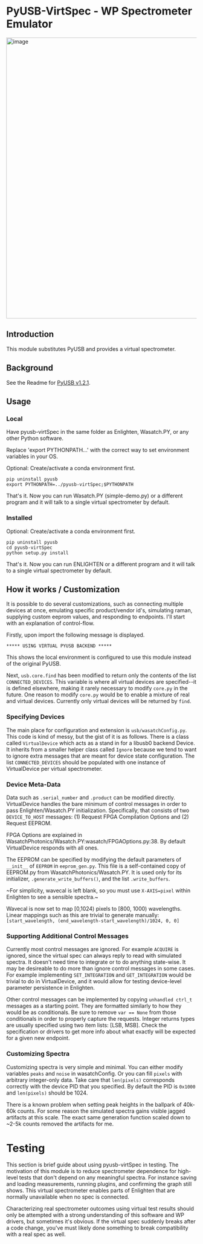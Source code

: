 # PyUSB-VirtSpec - WP Spectrometer Emulator

<img width="743" alt="image" src="https://github.com/WasatchPhotonics/pyusb-virtSpec/assets/124081765/93182c73-d7ac-43ae-a2c8-0e69822e4a5e">

## Introduction

This module substitutes PyUSB and provides a virtual spectrometer.

## Background

See the Readme for [PyUSB v1.2.1](https://github.com/WasatchPhotonics/pyusb-virtSpec/blob/6df282104b8acea44539cec690261c5127f76e45/README.rst).

## Usage

### Local

Have pyusb-virtSpec in the same folder as Enlighten, Wasatch.PY, or any other Python software.

Replace 'export PYTHONPATH...' with the correct way to set environment variables in your OS.

Optional: Create/activate a conda environment first.

```
pip uninstall pyusb
export PYTHONPATH=../pyusb-virtSpec;$PYTHONPATH
```

That's it. Now you can run Wasatch.PY (simple-demo.py) or a different program and it will talk to a single virtual spectrometer by default.

### Installed 

Optional: Create/activate a conda environment first.

```
pip uninstall pyusb
cd pyusb-virtSpec
python setup.py install
```

That's it. Now you can run ENLIGHTEN or a different program and it will talk to a single virtual spectrometer by default.

## How it works / Customization

It is possible to do several customizations, such as connecting multiple devices at once, emulating specific product/vendor id's, simulating raman, supplying custom eeprom values, and responding to endpoints. I'll start with an explanation of control-flow.

Firstly, upon import the following message is displayed.

```
***** USING VIRTUAL PYUSB BACKEND *****
```

This shows the local environment is configured to use this module instead of the original PyUSB.

Next, `usb.core.find` has been modified to return only the contents of the list `CONNECTED_DEVICES`. This variable is where all virtual devices are specified--it is defined elsewhere, making it rarely necessary to modify `core.py` in the future. One reason to modify `core.py` would be to enable a mixture of real and virtual devices. Currently only virtual devices will be returned by `find`.

### Specifying Devices

The main place for configuration and extension is `usb/wasatchConfig.py`. This code is kind of messy, but the gist of it is as follows. There is a class called `VirtualDevice` which acts as a stand in for a libusb0 backend Device. It inherits from a smaller helper class called `Ignore` because we tend to want to ignore extra messages that are meant for device state configuration. The list `CONNECTED_DEVICES` should be populated with one instance of VirtualDevice per virtual spectrometer.

### Device Meta-Data

Data such as `.serial_number` and `.product` can be modified directly. VirtualDevice handles the bare minimum of control messages in order to pass Enlighten/Wasatch.PY initialization. Specifically, that consists of two `DEVICE_TO_HOST` messages: (1) Request FPGA Compilation Options and (2) Request EEPROM. 

FPGA Options are explained in WasatchPhotonics/Wasatch.PY:wasatch/FPGAOptions.py:38. By default VirtualDevice responds with all ones. 

The EEPROM can be specified by modifying the default parameters of `__init__` of `EEPROM` in `eeprom_gen.py`. This file is a self-contained copy of EEPROM.py from WasatchPhotonics/Wasatch.PY. It is used only for its initializer, `.generate_write_buffers()`, and the list `.write_buffers`.

~For simplicity, wavecal is left blank, so you must use `X-AXIS=pixel` within Enlighten to see a sensible spectra.~

Wavecal is now set to map [0,1024) pixels to [800, 1000) wavelengths. Linear mappings such as this are trivial to generate manually: `[start_wavelength, (end_wavelength-start_wavelength)/1024, 0, 0]`

### Supporting Additional Control Messages

Currently most control messages are ignored. For example `ACQUIRE` is ignored, since the virtual spec can always reply to read with simulated spectra. It doesn't need time to integrate or to do anything state-wise. It may be desireable to do more than ignore control messages in some cases. For example implementing `SET_INTEGRATION` and `GET_INTEGRATION` would be trivial to do in VirtualDevice, and it would allow for testing device-level parameter persistence in Enlighten.

Other control messages can be implemented by copying `unhandled ctrl_t` messages as a starting point. They are formatted similarly to how they would be as conditionals. Be sure to remove `var == None` from those conditionals in order to properly capture the requests. Integer returns types are usually specified using two item lists: [LSB, MSB]. Check the specification or drivers to get more info about what exactly will be expected for a given new endpoint.

### Customizing Spectra

Customizing spectra is very simple and minimal. You can either modify variables `peaks` and `noise` in wasatchConfig. Or you can fill `pixels` with arbitrary integer-only data. Take care that `len(pixels)` corresponds correctly with the device PID that you specified. By default the PID is `0x1000` and `len(pixels)` should be 1024.

There is a known problem when setting peak heights in the ballpark of 40k-60k counts. For some reason the simulated spectra gains visible jagged artifacts at this scale. The exact same generation function scaled down to ~2-5k counts removed the artifacts for me.

# Testing

This section is brief guide about using pyusb-virtSpec in testing. The motivation of this module is to reduce spectrometer dependence for high-level tests that don't depend on any meaningful spectra. For instance saving and loading measurements, running plugins, and confirming the graph still shows. This virtual spectrometer enables parts of Enlighten that are normally unavailable when no spec is connected.

Characterizing real spectrometer outcomes using virtual test results should only be attempted with a strong understanding of this software and WP drivers, but sometimes it's obvious. If the virtual spec suddenly breaks after a code change, you've must likely done something to break compatibility with a real spec as well.
